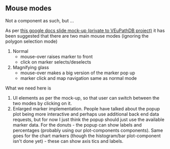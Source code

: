 ## Mouse modes

Not a component as such, but ...


As per [this google docs slide mock-up (private to VEuPathDB project)](https://docs.google.com/presentation/d/1L0782mpynJ4PiHRQxCVT7dODS8cFnjlYwkT1IdIAujE/edit#slide=id.g92390e28f2_0_511) it has been suggested that there are two main mouse modes (ignoring the polygon selection mode)

1. Normal
   * mouse-over raises marker to front
   * click on marker selects/deselects
2. Magnifying glass
   * mouse-over makes a big version of the marker pop up
   * marker click and map navigation same as normal mode

What we need here is

1. UI elements as per the mock-up, so that user can switch between the two modes by clicking on it.
2. Enlarged marker implementation.  People have talked about the popup plot being more interactive and perhaps use additional back end data requests, but for now I just think the popup should just use the available marker data.  For the donuts - the popup can show labels and percentages (probably using our plot-components components).  Same goes for the chart markers (though the histogram/bar plot-component isn't done yet) - these can show axis tics and labels.

